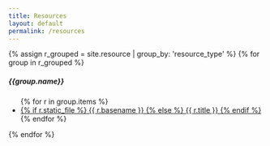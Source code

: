 ```yaml
---
title: Resources
layout: default
permalink: /resources
---
```



{% assign r_grouped = site.resource | group_by: 'resource_type' %}
{% for group in r_grouped %}
  <h5>{{group.name}}</h5>  
  <ul>
  {% for r in group.items %}
    <li>
      <a href="{{ r.url }}">
        {% if r.static_file %}
           {{ r.basename }}
        {% else %}
           {{ r.title }}
        {% endif %}
      </a>
    </li>
  {% endfor %}
  </ul>
{% endfor %}
